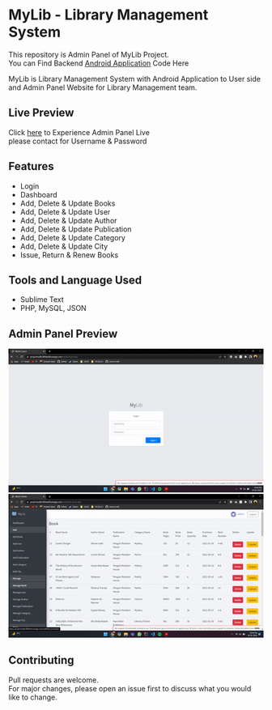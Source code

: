 # MyLib - Library Management System

This repository is Admin Panel of MyLib Project.<br>
You can Find Backend [Android Application](https://github.com/devarshukani/MyLib-Android) Code Here

MyLib is Library Management System with Android Application to User side and Admin Panel Website for Library Management team.

## Live Preview
Click [here](https://projectmylib.000webhostapp.com/mylib/login.php) to Experience Admin Panel Live<br>
please contact for Username & Password

## Features
- Login
- Dashboard
- Add, Delete & Update Books
- Add, Delete & Update User
- Add, Delete & Update Author
- Add, Delete & Update Publication
- Add, Delete & Update Category
- Add, Delete & Update City
- Issue, Return & Renew Books

## Tools and Language Used
- Sublime Text
- PHP, MySQL, JSON

## Admin Panel Preview
![preview1](Assets/AdminPanel-gif1.gif)
![preview2](Assets/AdminPanel-gif2.gif)

## Contributing
Pull requests are welcome. <br>
For major changes, please open an issue first to discuss what you would like to change.
